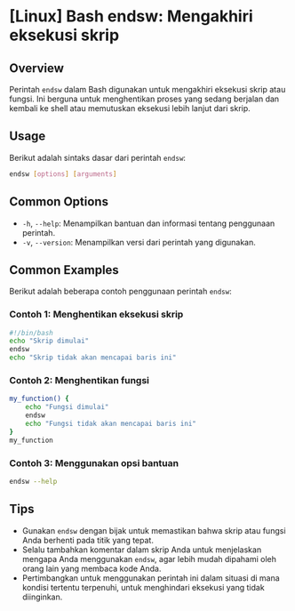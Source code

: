 # [Linux] Bash endsw: Mengakhiri eksekusi skrip

## Overview
Perintah `endsw` dalam Bash digunakan untuk mengakhiri eksekusi skrip atau fungsi. Ini berguna untuk menghentikan proses yang sedang berjalan dan kembali ke shell atau memutuskan eksekusi lebih lanjut dari skrip.

## Usage
Berikut adalah sintaks dasar dari perintah `endsw`:

```bash
endsw [options] [arguments]
```

## Common Options
- `-h`, `--help`: Menampilkan bantuan dan informasi tentang penggunaan perintah.
- `-v`, `--version`: Menampilkan versi dari perintah yang digunakan.

## Common Examples
Berikut adalah beberapa contoh penggunaan perintah `endsw`:

### Contoh 1: Menghentikan eksekusi skrip
```bash
#!/bin/bash
echo "Skrip dimulai"
endsw
echo "Skrip tidak akan mencapai baris ini"
```

### Contoh 2: Menghentikan fungsi
```bash
my_function() {
    echo "Fungsi dimulai"
    endsw
    echo "Fungsi tidak akan mencapai baris ini"
}
my_function
```

### Contoh 3: Menggunakan opsi bantuan
```bash
endsw --help
```

## Tips
- Gunakan `endsw` dengan bijak untuk memastikan bahwa skrip atau fungsi Anda berhenti pada titik yang tepat.
- Selalu tambahkan komentar dalam skrip Anda untuk menjelaskan mengapa Anda menggunakan `endsw`, agar lebih mudah dipahami oleh orang lain yang membaca kode Anda.
- Pertimbangkan untuk menggunakan perintah ini dalam situasi di mana kondisi tertentu terpenuhi, untuk menghindari eksekusi yang tidak diinginkan.
